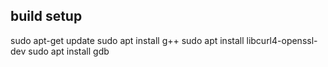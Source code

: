 ## build setup

sudo apt-get update
sudo apt install g++
sudo apt install libcurl4-openssl-dev
sudo apt install gdb
